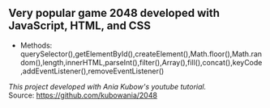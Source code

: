  ## Very popular game 2048 developed with JavaScript, HTML, and CSS
* Methods:  querySelector(),getElementById(),createElement(),Math.floor(),Math.random(),length,innerHTML,parseInt(),filter(),Array(),fill(),concat(),keyCode,addEventListener(),removeEventListener()

 <i> This project developed with  Ania Kubow's youtube tutorial.</i><br/>
 Source: https://github.com/kubowania/2048
